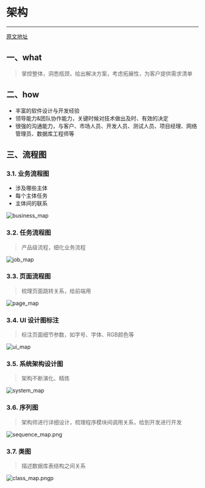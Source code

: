 # 架构
---

[原文地址](https://www.jianshu.com/p/2a5d5ea93ebd)

## 一、what
> 掌控整体，洞悉瓶颈，给出解决方案，考虑拓展性，为客户提供需求清单

## 二、how
* 丰富的软件设计与开发经验
* 领导能力&团队协作能力，关键时候对技术做出及时、有效的决定
* 很强的沟通能力，与客户、市场人员、开发人员、测试人员、项目经理、网络管理员、数据库工程师等


## 三、流程图

### 3.1. 业务流程图

* 涉及哪些主体
* 每个主体任务
* 主体间的联系

![business_map](../images/business_map.png)


### 3.2. 任务流程图
> 产品级流程，细化业务流程

![job_map](../images/job_map.png)


### 3.3. 页面流程图
> 梳理页面跳转关系，给前端用


![page_map](../images/page_map.png)


### 3.4. UI 设计图标注
> 标注页面细节参数，如字号、字体、RGB颜色等


![ui_map](../images/ui_map.png)


### 3.5. 系统架构设计图
> 架构不断演化、精炼


![system_map](../images/system_map.png)


### 3.6. 序列图
> 架构师进行详细设计，梳理程序模块间调用关系，给到开发进行开发


![sequence_map.png](../images/sequence_map.png)


### 3.7. 类图
> 描述数据库表结构之间关系


![class_map.pngp](../images/class_map.png)